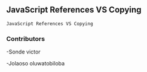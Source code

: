 ## 	JavaScript References VS Copying  

	
	JavaScript References VS Copying  

### Contributors 
-Sonde victor

-Jolaoso oluwatobiloba
